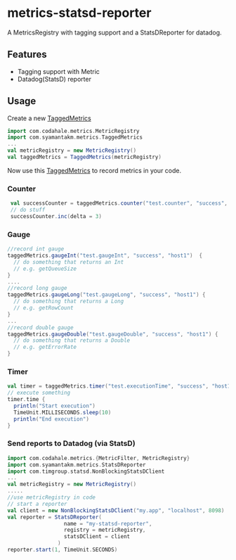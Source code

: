 # metrics-statsd-reporter

A MetricsRegistry with tagging support and a StatsDReporter for datadog. 

## Features

* Tagging support with Metric
* Datadog(StatsD) reporter

## Usage

Create a new [TaggedMetrics](src/main/scala/com/syamantakm/metrics/tagging/TaggedMetrics.scala)

```scala
import com.codahale.metrics.MetricRegistry
import com.syamantakm.metrics.TaggedMetrics
...
val metricRegistry = new MetricRegistry()
val taggedMetrics = TaggedMetrics(metricRegistry)
```
 
Now use this [TaggedMetrics](src/main/scala/com/syamantakm/metrics/tagging/TaggedMetrics.scala) to record metrics in your code.
 
### Counter
 
```scala
 val successCounter = taggedMetrics.counter("test.counter", "success", "host1") // "success", "host1" are tags
 // do stuff
 successCounter.inc(delta = 3)
```

### Gauge

```scala
//record int gauge
taggedMetrics.gaugeInt("test.gaugeInt", "success", "host1")  {
  // do something that returns an Int
  // e.g. getQueueSize
}
....
//record long gauge
taggedMetrics.gaugeLong("test.gaugeLong", "success", "host1") {
  // do something that returns a Long
  // e.g. getRowCount
}
...
//record double gauge
taggedMetrics.gaugeDouble("test.gaugeDouble", "success", "host1") {
  // do something that returns a Double
  // e.g. getErrorRate
}
```

### Timer

```scala
val timer = taggedMetrics.timer("test.executionTime", "success", "host1")
// execute something
timer.time {
  println("Start execution")
  TimeUnit.MILLISECONDS.sleep(10)
  println("End execution")
}
```

### Send reports to Datadog (via StatsD)

```scala
import com.codahale.metrics.{MetricFilter, MetricRegistry}
import com.syamantakm.metrics.StatsDReporter
import com.timgroup.statsd.NonBlockingStatsDClient
...
val metricRegistry = new MetricRegistry()
.....
//use metricRegistry in code
// start a reporter
val client = new NonBlockingStatsDClient("my.app", "localhost", 8098)
val reporter = StatsDReporter(
                  name = "my-statsd-reporter",
                  registry = metricRegistry,
                  statsDClient = client
                )
reporter.start(1, TimeUnit.SECONDS)
```
 
 